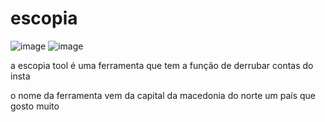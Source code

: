 # escopia

![image](https://github.com/1bisgit/escopia/assets/132788819/635f27d4-ec90-4b1f-84af-b01d54eb3c3f) ![image](https://github.com/1bisgit/escopia/assets/132788819/bfdb15ed-232a-46ba-9891-41f8772816fa)


a escopia tool é uma ferramenta que tem a função de derrubar contas do insta 

o nome da ferramenta vem da capital da macedonia do norte um país que gosto muito
